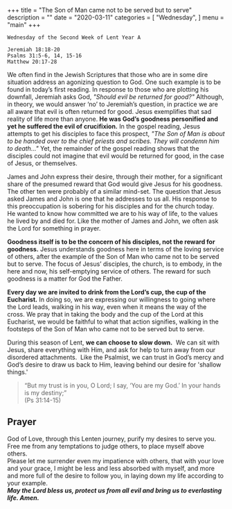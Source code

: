 +++
title = "The Son of Man came not to be served but to serve"
description = ""
date = "2020-03-11"
categories = [
    "Wednesday",
]
menu = "main"
+++

```
Wednesday of the Second Week of Lent Year A

Jeremiah 18:18-20
Psalms 31:5-6, 14, 15-16
Matthew 20:17-28
```

We often find in the Jewish Scriptures that those who are in some dire situation address an agonizing question to God. One such example is to be found in today’s first reading. In response to those who are plotting his downfall, Jeremiah asks God, _"Should evil be returned for good?"_ Although, in theory, we would answer ‘no’ to Jeremiah’s question, in practice we are all aware that evil is often returned for good. Jesus exemplifies that sad reality of life more than anyone. **He was God’s goodness personified and yet he suffered the evil of crucifixion.** In the gospel reading, Jesus attempts to get his disciples to face this prospect, _"The Son of Man is about to be handed over to the chief priests and scribes. They will condemn him to death…"_ Yet, the remainder of the gospel reading shows that the disciples could not imagine that evil would be returned for good, in the case of Jesus, or themselves.

James and John express their desire, through their mother, for a significant share of the presumed reward that God would give Jesus for his goodness. The other ten were probably of a similar mind-set. The question that Jesus asked James and John is one that he addresses to us all. His response to this preoccupation is sobering for his disciples and for the church today.   He wanted to know how committed we are to his way of life, to the values he lived by and died for. Like the mother of James and John, we often ask the Lord for something in prayer.

**Goodness itself is to be the concern of his disciples, not the reward for goodness.** Jesus understands goodness here in terms of the loving service of others, after the example of the Son of Man who came not to be served but to serve. The focus of Jesus’ disciples, the church, is to embody, in the here and now, his self-emptying service of others. The reward for such goodness is a matter for God the Father.

**Every day we are invited to drink from the Lord’s cup, the cup of the Eucharist.** In doing so, we are expressing our willingness to going where the Lord leads, walking in his way, even when it means the way of the cross. We pray that in taking the body and the cup of the Lord at this Eucharist, we would be faithful to what that action signifies, walking in the footsteps of the Son of Man who came not to be served but to serve.

During this season of Lent, **we can choose to slow down.**  We can sit with Jesus, share everything with Him, and ask for help to turn away from our disordered attachments.  Like the Psalmist, we can trust in God’s mercy and God’s desire to draw us back to Him, leaving behind our desire for 'shallow things.'   

> “But my trust is in you, O Lord; I say, ‘You are my God.’ In your hands is my destiny;”  
 (Ps 31:14-15)

## Prayer  
God of Love, through this Lenten journey, purify my desires to serve you.  
Free me from any temptations to judge others, to place myself above others.  
Please let me surrender even my impatience with others, that with your love and your grace, I might be less and less absorbed with myself, and more and more full of the desire to follow you, in laying down my life according to your example.  
**_May the Lord bless us, protect us from all evil and bring us to everlasting life. Amen._**

